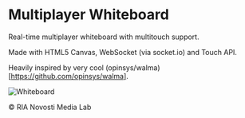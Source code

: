 Multiplayer Whiteboard
========================

Real-time multiplayer whiteboard with multitouch support.

Made with HTML5 Canvas, WebSocket (via socket.io) and Touch API.

Heavily inspired by very cool (opinsys/walma)[https://github.com/opinsys/walma].

![Whiteboard](http://i.imgur.com/y56zh.png)

© RIA Novosti Media Lab
